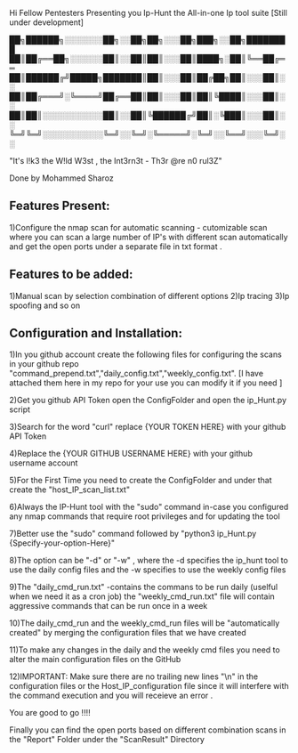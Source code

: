 Hi Fellow Pentesters Presenting you Ip-Hunt the All-in-one Ip tool suite [Still under development]


██╗██████╗░░░░░░░██╗░░██╗██╗░░░██╗███╗░░██╗████████
██║██╔══██╗░░░░░░██║░░██║██║░░░██║████╗░██║╚══██╔══
██║██████╔╝█████╗███████║██║░░░██║██╔██╗██║░░░██║░░
██║██╔═══╝░╚════╝██╔══██║██║░░░██║██║╚████║░░░██║░░
██║██║░░░░░░░░░░░██║░░██║╚██████╔╝██║░╚███║░░░██║░░
╚═╝╚═╝░░░░░░░░░░░╚═╝░░╚═╝░╚═════╝░╚═╝░░╚══╝░░░╚═╝░░

"It's l!k3 the W!ld W3st , the Int3rn3t - Th3r @re n0 rul3Z"

Done by Mohammed Sharoz 

Features Present:
-----------------

1)Configure the nmap scan for automatic scanning - cutomizable scan where you can scan a large number of IP's with different scan automatically and get the open ports under a separate file in txt format .

Features to be added:
---------------------

1)Manual scan by selection combination of different options 
2)Ip tracing 
3)Ip spoofing 
and so on 

Configuration and Installation:
-------------------------------

1)In you github account create the following files for configuring the scans in your github repo "command_prepend.txt","daily_config.txt","weekly_config.txt". [I have attached them here in my repo for your use you can modify it if you need ]

2)Get you github API Token open the ConfigFolder and open the ip_Hunt.py script 

3)Search for the word "curl" replace {YOUR TOKEN HERE} with your github API Token 

4)Replace the {YOUR GITHUB USERNAME HERE} with your github username account 

5)For the First Time you need to create the ConfigFolder and under that create the "host_IP_scan_list.txt"

6)Always the IP-Hunt tool with the "sudo" command in-case you configured any nmap commands that require root privileges and for updating the tool 

7)Better use the "sudo" command followed by "python3 ip_Hunt.py {Specify-your-option-Here}"

8)The option can be "-d"  or "-w" , where the -d specifies the ip_hunt tool to use the daily config files and the -w specifies to use the weekly config files 

9)The "daily_cmd_run.txt" -contains the commans to be run daily (uselful when we need it as a cron job) the "weekly_cmd_run.txt" file will contain aggressive commands that can be run once in a week 

10)The daily_cmd_run and the weekly_cmd_run files will be "automatically created" by merging the configuration files that we have created 

11)To make any changes in the daily and the weekly cmd files you need to alter the main configuration files on the GitHub 

12)IMPORTANT: Make sure there are no trailing new lines "\n" in the configuration files  or the Host_IP_configuration file since it will interfere with the command execution and you will receieve an error .

You are good to go !!!!

Finally you can find the open ports based on different combination scans in the "Report" Folder under the "ScanResult" Directory 





